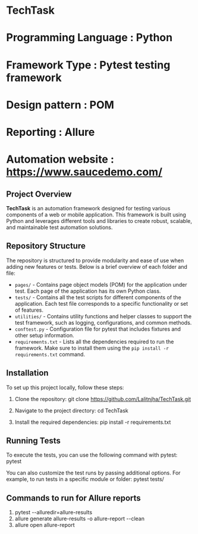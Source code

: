 # TechTask
# Programming Language : Python
# Framework Type : Pytest testing framework
# Design pattern  : POM
# Reporting : Allure
# Automation website : https://www.saucedemo.com/



## Project Overview
**TechTask** is an automation framework designed for testing various components of a web or mobile application. This framework is built using Python and leverages different tools and libraries to create robust, scalable, and maintainable test automation solutions.

## Repository Structure
The repository is structured to provide modularity and ease of use when adding new features or tests. Below is a brief overview of each folder and file:

- `pages/` - Contains page object models (POM) for the application under test. Each page of the application has its own Python class.
- `tests/` - Contains all the test scripts for different components of the application. Each test file corresponds to a specific functionality or set of features.
- `utilities/` - Contains utility functions and helper classes to support the test framework, such as logging, configurations, and common methods.
- `conftest.py` - Configuration file for pytest that includes fixtures and other setup information.
- `requirements.txt` - Lists all the dependencies required to run the framework. Make sure to install them using the `pip install -r requirements.txt` command.

## Installation

To set up this project locally, follow these steps:

1. Clone the repository:
   git clone https://github.com/Lalitnjha/TechTask.git

2. Navigate to the project directory:
   cd TechTask
3. Install the required dependencies:
   pip install -r requirements.txt

## Running Tests
To execute the tests, you can use the following command with pytest:
   pytest

You can also customize the test runs by passing additional options. For example, to run tests in a specific module or folder:
   pytest tests/

## Commands to run for Allure reports
   1. pytest --alluredir=allure-results
   2. allure generate allure-results -o allure-report --clean
   3. allure open allure-report










